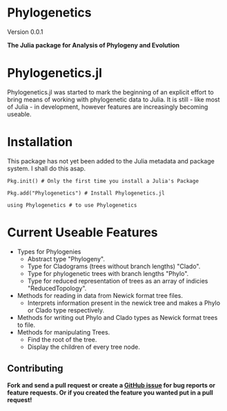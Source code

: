 Phylogenetics
=====
Version 0.0.1

**The Julia package for Analysis of Phylogeny and Evolution**

# Phylogenetics.jl
Phylogenetics.jl was started to mark the beginning of an explicit effort to bring means of working with phylogenetic data to Julia. 
It is still - like most of Julia - in development, however features are increasingly becoming useable.

# Installation
This package has not yet been added to the Julia metadata and package system. I shall do this asap. 
```
Pkg.init() # Only the first time you install a Julia's Package

Pkg.add("Phylogenetics") # Install Phylogenetics.jl

using Phylogenetics # to use Phylogenetics
```

# Current Useable Features

* Types for Phylogenies
  * Abstract type "Phylogeny".
  * Type for Cladograms (trees without branch lengths) "Clado".
  * Type for phylogenetic trees with branch lengths "Phylo".
  * Type for reduced representation of trees as an array of indicies "ReducedTopology".
* Methods for reading in data from Newick format tree files.
  * Interprets information present in the newick tree and makes a Phylo or Clado type respectively. 
* Methods for writing out Phylo and Clado types as Newick format trees to file.
* Methods for manipulating Trees.
  * Find the root of the tree.
  * Display the children of every tree node.
		

Contributing
------------

**Fork and send a pull request or create a [GitHub issue](https://github.com/Ward9250/Phylo.jl/issues) for bug reports or feature requests.  Or if you created the feature you wanted put in a pull request!**